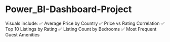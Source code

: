 # Power_BI-Dashboard-Project

Visuals include:
✅ Average Price by Country
✅ Price vs Rating Correlation
✅ Top 10 Listings by Rating
✅ Listing Count by Bedrooms
✅ Most Frequent Guest Amenities
